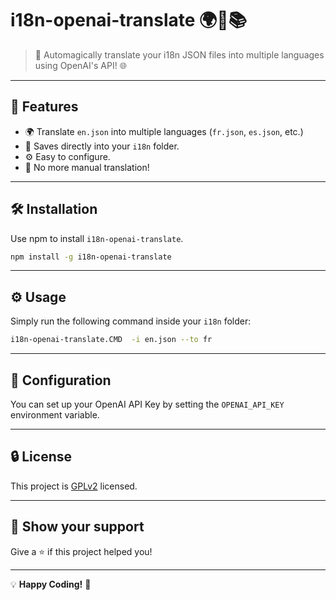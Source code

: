 # i18n-openai-translate 🌍🔀📚

> 🤖 Automagically translate your i18n JSON files into multiple languages using OpenAI's API! 🌐

---

## 🚀 Features

- 🌍 Translate `en.json` into multiple languages (`fr.json`, `es.json`, etc.)
- 💾 Saves directly into your `i18n` folder.
- ⚙️ Easy to configure.
- 🚫 No more manual translation!

---

## 🛠 Installation

Use npm to install `i18n-openai-translate`.

```bash
npm install -g i18n-openai-translate
```

---

## ⚙️ Usage

Simply run the following command inside your `i18n` folder:

```bash
i18n-openai-translate.CMD  -i en.json --to fr
```

---

## 📝 Configuration

You can set up your OpenAI API Key by setting the `OPENAI_API_KEY` environment variable.

---

## 🔒 License

This project is [GPLv2](LICENSE) licensed.

---

## 🌟 Show your support

Give a ⭐️ if this project helped you!

---

💡 **Happy Coding!** 🎉
